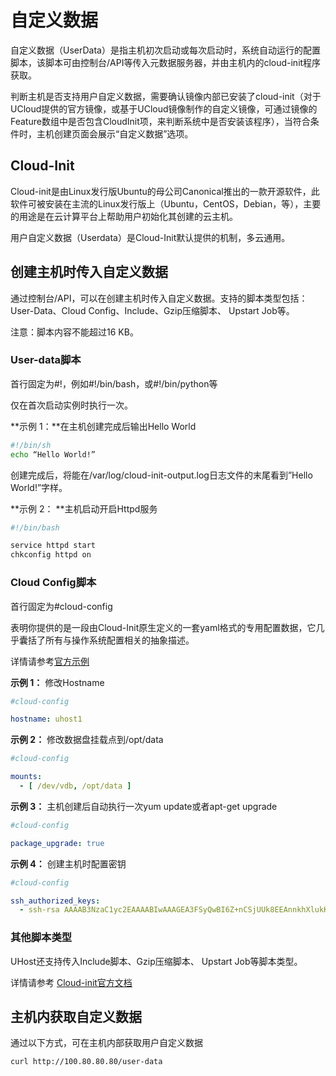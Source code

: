 # 自定义数据

自定义数据（UserData）是指主机初次启动或每次启动时，系统自动运行的配置脚本，该脚本可由控制台/API等传入元数据服务器，并由主机内的cloud-init程序获取。

判断主机是否支持用户自定义数据，需要确认镜像内部已安装了cloud-init（对于UCloud提供的官方镜像，或基于UCloud镜像制作的自定义镜像，可通过镜像的Feature数组中是否包含CloudInit项，来判断系统中是否安装该程序），当符合条件时，主机创建页面会展示“自定义数据”选项。

## Cloud-Init

Cloud-init是由Linux发行版Ubuntu的母公司Canonical推出的一款开源软件，此软件可被安装在主流的Linux发行版上（Ubuntu，CentOS，Debian，等），主要的用途是在云计算平台上帮助用户初始化其创建的云主机。

用户自定义数据（Userdata）是Cloud-Init默认提供的机制，多云通用。

## 创建主机时传入自定义数据

通过控制台/API，可以在创建主机时传入自定义数据。支持的脚本类型包括：User-Data、Cloud Config、Include、Gzip压缩脚本、 Upstart Job等。

注意：脚本内容不能超过16 KB。

### User-data脚本

首行固定为#!，例如#!/bin/bash，或#!/bin/python等

仅在首次启动实例时执行一次。

**示例 1：**在主机创建完成后输出Hello World

```bash
#!/bin/sh
echo “Hello World!”
```

创建完成后，将能在/var/log/cloud-init-output.log日志文件的末尾看到”Hello World!”字样。

**示例 2： **主机启动开启Httpd服务

```bash
#!/bin/bash

service httpd start
chkconfig httpd on
```

### Cloud Config脚本

首行固定为#cloud-config

表明你提供的是一段由Cloud-Init原生定义的一套yaml格式的专用配置数据，它几乎囊括了所有与操作系统配置相关的抽象描述。

详情请参考[官方示例](https://cloudinit.readthedocs.io/en/latest/topics/modules.html)

**示例 1：** 修改Hostname

```yaml
#cloud-config

hostname: uhost1
```

**示例 2：** 修改数据盘挂载点到/opt/data

```yaml
#cloud-config

mounts:
  - [ /dev/vdb, /opt/data ]
```

**示例 3：** 主机创建后自动执行一次yum update或者apt-get upgrade
   
```yaml
#cloud-config

package_upgrade: true
```

**示例 4：** 创建主机时配置密钥
   
```yaml
#cloud-config

ssh_authorized_keys:
  - ssh-rsa AAAAB3NzaC1yc2EAAAABIwAAAGEA3FSyQwBI6Z+nCSjUUk8EEAnnkhXlukKoUPND/RRClWz2s5TCzIkd3Ou5+Cyz71X0XmazM3l5WgeErvtIwQMyT1KjNoMhoJMrJnWqQPOt5Q8zWd9qG7PBl9+eiH5qV7NZ mykey@host

```

### 其他脚本类型

UHost还支持传入Include脚本、Gzip压缩脚本、 Upstart Job等脚本类型。

详情请参考 [Cloud-init官方文档](https://cloudinit.readthedocs.io/en/latest/topics/format.html)

## 主机内获取自定义数据

通过以下方式，可在主机内部获取用户自定义数据

```bash
curl http://100.80.80.80/user-data
```

